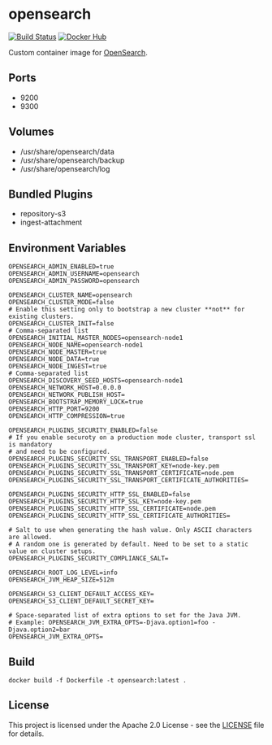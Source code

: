 # opensearch

[![Build Status](https://drone.owncloud.com/api/badges/owncloud-ops/opensearch/status.svg)](https://drone.owncloud.com/owncloud-ops/opensearch/)
[![Docker Hub](https://img.shields.io/badge/docker-latest-blue.svg?logo=docker&logoColor=white)](https://hub.docker.com/r/owncloudops/opensearch)

Custom container image for [OpenSearch](https://github.com/opensearch/opensearch/).

## Ports

- 9200
- 9300

## Volumes

- /usr/share/opensearch/data
- /usr/share/opensearch/backup
- /usr/share/opensearch/log

## Bundled Plugins

- repository-s3
- ingest-attachment

## Environment Variables

```Shell
OPENSEARCH_ADMIN_ENABLED=true
OPENSEARCH_ADMIN_USERNAME=opensearch
OPENSEARCH_ADMIN_PASSWORD=opensearch

OPENSEARCH_CLUSTER_NAME=opensearch
OPENSEARCH_CLUSTER_MODE=false
# Enable this setting only to bootstrap a new cluster **not** for existing clusters.
OPENSEARCH_CLUSTER_INIT=false
# Comma-separated list
OPENSEARCH_INITIAL_MASTER_NODES=opensearch-node1
OPENSEARCH_NODE_NAME=opensearch-node1
OPENSEARCH_NODE_MASTER=true
OPENSEARCH_NODE_DATA=true
OPENSEARCH_NODE_INGEST=true
# Comma-separated list
OPENSEARCH_DISCOVERY_SEED_HOSTS=opensearch-node1
OPENSEARCH_NETWORK_HOST=0.0.0.0
OPENSEARCH_NETWORK_PUBLISH_HOST=
OPENSEARCH_BOOTSTRAP_MEMORY_LOCK=true
OPENSEARCH_HTTP_PORT=9200
OPENSEARCH_HTTP_COMPRESSION=true

OPENSEARCH_PLUGINS_SECURITY_ENABLED=false
# If you enable securoty on a production mode cluster, transport ssl is mandatory
# and need to be configured.
OPENSEARCH_PLUGINS_SECURITY_SSL_TRANSPORT_ENABLED=false
OPENSEARCH_PLUGINS_SECURITY_SSL_TRANSPORT_KEY=node-key.pem
OPENSEARCH_PLUGINS_SECURITY_SSL_TRANSPORT_CERTIFICATE=node.pem
OPENSEARCH_PLUGINS_SECURITY_SSL_TRANSPORT_CERTIFICATE_AUTHORITIES=

OPENSEARCH_PLUGINS_SECURITY_HTTP_SSL_ENABLED=false
OPENSEARCH_PLUGINS_SECURITY_HTTP_SSL_KEY=node-key.pem
OPENSEARCH_PLUGINS_SECURITY_HTTP_SSL_CERTIFICATE=node.pem
OPENSEARCH_PLUGINS_SECURITY_HTTP_SSL_CERTIFICATE_AUTHORITIES=

# Salt to use when generating the hash value. Only ASCII characters are allowed.
# A random one is generated by default. Need to be set to a static value on cluster setups.
OPENSEARCH_PLUGINS_SECURITY_COMPLIANCE_SALT=

OPENSEARCH_ROOT_LOG_LEVEL=info
OPENSEARCH_JVM_HEAP_SIZE=512m

OPENSEARCH_S3_CLIENT_DEFAULT_ACCESS_KEY=
OPENSEARCH_S3_CLIENT_DEFAULT_SECRET_KEY=

# Space-separated list of extra options to set for the Java JVM.
# Example: OPENSEARCH_JVM_EXTRA_OPTS=-Djava.option1=foo -Djava.option2=bar
OPENSEARCH_JVM_EXTRA_OPTS=
```

## Build

```Shell
docker build -f Dockerfile -t opensearch:latest .
```

## License

This project is licensed under the Apache 2.0 License - see the [LICENSE](https://github.com/owncloud-ops/opensearch/blob/main/LICENSE) file for details.
